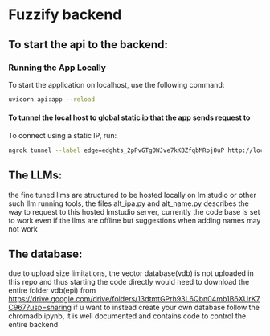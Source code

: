 # Fuzzify backend

## To start the api to the backend:

### Running the App Locally
To start the application on localhost, use the following command:
```sh
uvicorn api:app --reload
```

#### To tunnel the local host to global static ip that the app sends request to 
To connect using a static IP, run:
```sh
ngrok tunnel --label edge=edghts_2pPvGTg0WJve7kKBZfqbMRpjOuP http://localhost:8000
```

## The LLMs: 
the fine tuned llms are structured to be hosted locally on lm studio or other such llm running tools, the files alt_ipa.py and alt_name.py describes the way to request to this hosted lmstudio server, currently the code base is set to work even if  the llms are offline but suggestions when adding names may not work 

## The database:
due to upload size limitations, the vector database(vdb) is not uploaded in this repo and thus starting the code directly would need to download the entire folder vdb(epi) from https://drive.google.com/drive/folders/13dtmtGPrh93L6Qbn04mb1B6XUrK7C967?usp=sharing 
if u want to instead create your own database follow the chromadb.ipynb, it is well documented and contains code to control the entire backend
